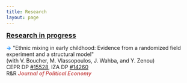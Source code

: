 ```yaml
---
title: Research
layout: page
---
```


<p><font size="+1"><b><u>Research in progress</u></b></font></p>

<p><b><font color="DodgerBlue">&#8594</font></b> "Ethnic mixing in early childhood: Evidence from a randomized field
experiment and a structural model"
<br>(with V. Boucher, M. Vlassopoulos, J. Wahba, and Y. Zenou)
<br>CEPR DP <a href="https://cepr.org/publications/dp15528">#15528</a>, IZA DP <a href="https://docs.iza.org/dp14260.pdf">#14260</a>
<br>R&R <i><b><font color="IndianRed">Journal of Political Economy</font></b></i></p>
